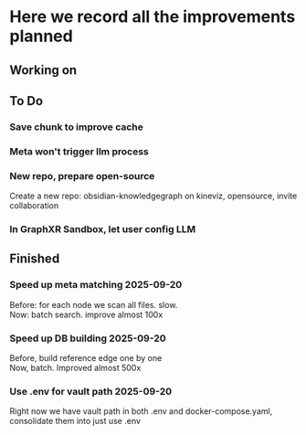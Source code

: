 # Here we record all the improvements planned

## Working on


## To Do


### Save chunk to improve cache

### Meta won't trigger llm process

### New repo, prepare open-source 
Create a new repo: obsidian-knowledgegraph on kineviz, opensource, invite collaboration

### In GraphXR Sandbox, let user config LLM

## Finished

### Speed up meta matching  2025-09-20
Before: for each node we scan all files. slow.   
Now: batch search. improve almost 100x


### Speed up DB building  2025-09-20
Before, build reference edge one by one   
Now, batch. Improved almost 500x 

### Use .env for vault path 2025-09-20
Right now we have vault path in both .env and docker-compose.yaml, consolidate them into just use .env
